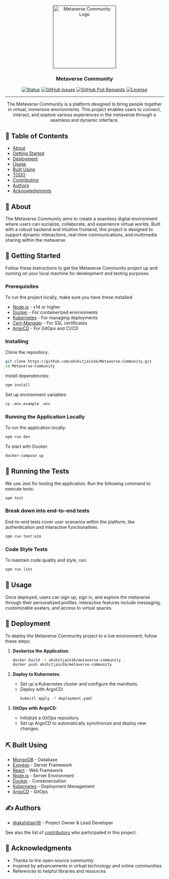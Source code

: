 <p align="center">
  <a href="" rel="noopener">
    <img width=200px height=200px src="https://i.imgur.com/6wj0hh6.jpg" alt="Metaverse Community Logo">
  </a>
</p>

<h3 align="center">Metaverse Community</h3>

<div align="center">

[![Status](https://img.shields.io/badge/status-active-success.svg)]()
[![GitHub Issues](https://img.shields.io/github/issues/akshitjain16/Metaverse-Community.svg)](https://github.com/akshitjain16/Metaverse-Community/issues)
[![GitHub Pull Requests](https://img.shields.io/github/issues-pr/akshitjain16/Metaverse-Community.svg)](https://github.com/akshitjain16/Metaverse-Community/pulls)
[![License](https://img.shields.io/badge/license-MIT-blue.svg)](/LICENSE)

</div>

---

<p align="center">The Metaverse Community is a platform designed to bring people together in virtual, immersive environments. This project enables users to connect, interact, and explore various experiences in the metaverse through a seamless and dynamic interface.
    <br> 
</p>

## 📝 Table of Contents

- [About](#about)
- [Getting Started](#getting_started)
- [Deployment](#deployment)
- [Usage](#usage)
- [Built Using](#built_using)
- [TODO](../TODO.md)
- [Contributing](../CONTRIBUTING.md)
- [Authors](#authors)
- [Acknowledgments](#acknowledgement)

## 🧐 About <a name = "about"></a>

The Metaverse Community aims to create a seamless digital environment where users can socialize, collaborate, and experience virtual worlds. Built with a robust backend and intuitive frontend, this project is designed to support dynamic interactions, real-time communications, and multimedia sharing within the metaverse.

## 🏁 Getting Started <a name = "getting_started"></a>

Follow these instructions to get the Metaverse Community project up and running on your local machine for development and testing purposes.

### Prerequisites

To run the project locally, make sure you have these installed:

- [Node.js](https://nodejs.org/) - v14 or higher
- [Docker](https://www.docker.com/) - For containerized environments
- [Kubernetes](https://kubernetes.io/) - For managing deployments
- [Cert-Manager](https://cert-manager.io/docs/) - For SSL certificates
- [ArgoCD](https://argo-cd.readthedocs.io/en/stable/) - For GitOps and CI/CD

### Installing

Clone the repository:

```bash
git clone https://github.com/akshitjain16/Metaverse-Community.git
cd Metaverse-Community
```

Install dependencies:

```bash
npm install
```

Set up environment variables:

```bash
cp .env.example .env
```

### Running the Application Locally

To run the application locally:

```bash
npm run dev
```

To start with Docker:

```bash
docker-compose up
```

## 🔧 Running the Tests <a name = "tests"></a>

We use Jest for testing the application. Run the following command to execute tests:

```bash
npm test
```

### Break down into end-to-end tests

End-to-end tests cover user scenarios within the platform, like authentication and interactive functionalities.

```bash
npm run test:e2e
```

### Code Style Tests

To maintain code quality and style, run:

```bash
npm run lint
```

## 🎈 Usage <a name="usage"></a>

Once deployed, users can sign up, sign in, and explore the metaverse through their personalized profiles. Interactive features include messaging, customizable avatars, and access to virtual spaces.

## 🚀 Deployment <a name = "deployment"></a>

To deploy the Metaverse Community project to a live environment, follow these steps:

1. **Dockerize the Application**:
    ```bash
    docker build -t akshitjain16/metaverse-community .
    docker push akshitjain16/metaverse-community
    ```

2. **Deploy to Kubernetes**:
   - Set up a Kubernetes cluster and configure the manifests.
   - Deploy with ArgoCD:
     ```bash
     kubectl apply -f deployment.yaml
     ```

3. **GitOps with ArgoCD**:
   - Initialize a GitOps repository.
   - Set up ArgoCD to automatically synchronize and deploy new changes.

## ⛏️ Built Using <a name = "built_using"></a>

- [MongoDB](https://www.mongodb.com/) - Database
- [Express](https://expressjs.com/) - Server Framework
- [React](https://reactjs.org/) - Web Framework
- [Node.js](https://nodejs.org/) - Server Environment
- [Docker](https://www.docker.com/) - Containerization
- [Kubernetes](https://kubernetes.io/) - Deployment Management
- [ArgoCD](https://argo-cd.readthedocs.io/en/stable/) - GitOps

## ✍️ Authors <a name = "authors"></a>

- [@akshitjain16](https://github.com/akshitjain16) - Project Owner & Lead Developer

See also the list of [contributors](https://github.com/yourusername/Metaverse-Community/contributors) who participated in this project.

## 🎉 Acknowledgments <a name = "acknowledgement"></a>

- Thanks to the open-source community
- Inspired by advancements in virtual technology and online communities
- References to helpful libraries and resources